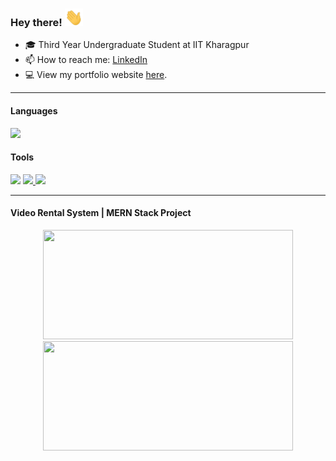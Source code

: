 ### Hey there! <img src="https://raw.githubusercontent.com/ABSphreak/ABSphreak/master/gifs/Hi.gif" height="28px">

- 🎓 Third Year Undergraduate Student at IIT Kharagpur
- 📫 How to reach me: [LinkedIn](https://www.linkedin.com/in/harshit-jain-4081a0256/)
- 💻 View my portfolio website [here](https://harshit-jain52.github.io).
<hr>

#### Languages
<p>
    <img src="https://skillicons.dev/icons?i=c,cpp,py,html,css,js,ts,go,dart,bash" />
</p>

#### Tools
<p>
    <img src="https://skillicons.dev/icons?i=react,express,nodejs,mongodb,sass,tailwind,vercel,flutter,firebase,docker,fastapi" /> <a href="https://hyperdiv.io/" target="_blank"><img src="https://hyperdiv.io/hd-logo-white.svg" width="47vw"/> </a> <a href="https://www.digitalocean.com/" target="_blank"><img src="https://opensource.nyc3.cdn.digitaloceanspaces.com/attribution/assets/SVG/DO_Logo_icon_blue.svg" width="47vw"/> </a>
</p>
<p></p>
<hr>

#### Video Rental System | MERN Stack Project

<p align="center">
  <a href = "https://github.com/harshit-jain52/VRS-Backend">
    <img height="175" width="400" src="https://github-readme-stats.vercel.app/api/pin/?username=harshit-jain52&repo=VRS-Backend&show_owner=true&theme=algolia"/>
  </a>
  <a href = "https://github.com/Cath3dr4l/VRS-Frontend">
    <img height="175" width="400" src="https://github-readme-stats.vercel.app/api/pin/?username=Cath3dr4l&repo=VRS-Frontend&show_owner=true&theme=algolia"/>
  </a>
</p>
